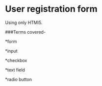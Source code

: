 # User registration form


Using only HTMl5.


###Terms covered-

*form

*input

*checkbox

*text field

*radio button


